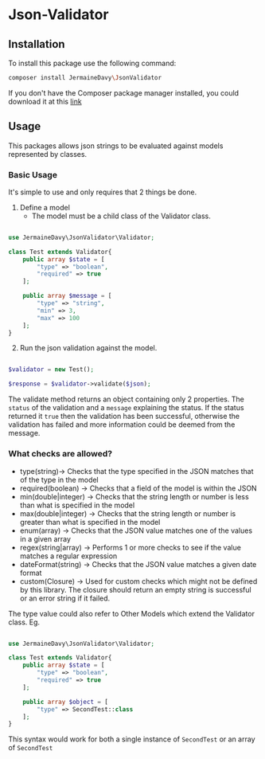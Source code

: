 # Json-Validator

## Installation

To install this package use the following command:

```sh
composer install JermaineDavy\JsonValidator
```

If you don't have the Composer package manager installed, you could download it at this [link](https://getcomposer.org/download/)


## Usage

This packages allows json strings to be evaluated against models represented by classes.

### Basic Usage

It's simple to use and only requires that 2 things be done.

1. Define a model
    - The model must be a child class of the Validator class.

```php

use JermaineDavy\JsonValidator\Validator;

class Test extends Validator{
    public array $state = [
        "type" => "boolean",
        "required" => true
    ];

    public array $message = [
        "type" => "string",
        "min" => 3,
        "max" => 100
    ];
}

```

2. Run the json validation against the model.

```php

$validator = new Test();

$response = $validator->validate($json);

```

The validate method returns an object containing only 2 properties. The `status` of the validation and a `message` explaining the status. If the status returned it `true` then the validation has been successful, otherwise the validation has failed and more information could be deemed from the message.

### What checks are allowed?
- type(string)-> Checks that the type specified in the JSON matches that of the type in the model
- required(boolean) -> Checks that a field of the model is within the JSON
- min(double|integer) -> Checks that the string length or number is less than what is specified in the model
- max(double|integer) -> Checks that the string length or number is greater than what is specified in the model
- enum(array) -> Checks that the JSON value matches one of the values in a given array
- regex(string|array) -> Performs 1 or more checks to see if the value matches a regular expression
- dateFormat(string) -> Checks that the JSON value matches a given date format
- custom(Closure) -> Used for custom checks which might not be defined by this library. The closure should return an empty string is successful or an error string if it failed.

The type value could also refer to Other Models which extend the Validator class. Eg.

```php

use JermaineDavy\JsonValidator\Validator;

class Test extends Validator{
    public array $state = [
        "type" => "boolean",
        "required" => true
    ];

    public array $object = [
        "type" => SecondTest::class
    ];
}

```
This syntax would work for both a single instance of `SecondTest` or an array of `SecondTest`